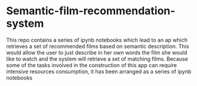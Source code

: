 # Semantic-film-recommendation-system

This repo contains a series of ipynb notebooks which lead to an ap which retrieves a set of recommended films based on semantic description. This would allow the user to just describe in her own words the film she would like to watch and the system will retrieve a set of matching films. Because some of the tasks involved in the construction of this app can require intensive resources consumption, it has been arranged as a series of ipynb notebooks 
